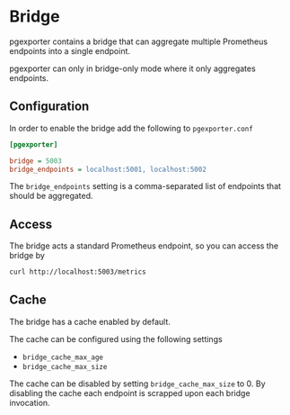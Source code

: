 # Bridge

pgexporter contains a bridge that can aggregate multiple Prometheus endpoints
into a single endpoint.

pgexporter can only in bridge-only mode where it only aggregates endpoints.

## Configuration

In order to enable the bridge add the following to `pgexporter.conf`

```ini
[pgexporter]

bridge = 5003
bridge_endpoints = localhost:5001, localhost:5002
```

The `bridge_endpoints` setting is a comma-separated list of endpoints that should
be aggregated.

## Access

The bridge acts a standard Prometheus endpoint, so you can access the bridge by

```sh
curl http://localhost:5003/metrics
```

## Cache

The bridge has a cache enabled by default.

The cache can be configured using the following settings

* `bridge_cache_max_age`
* `bridge_cache_max_size`

The cache can be disabled by setting `bridge_cache_max_size` to 0. By disabling the cache
each endpoint is scrapped upon each bridge invocation.
